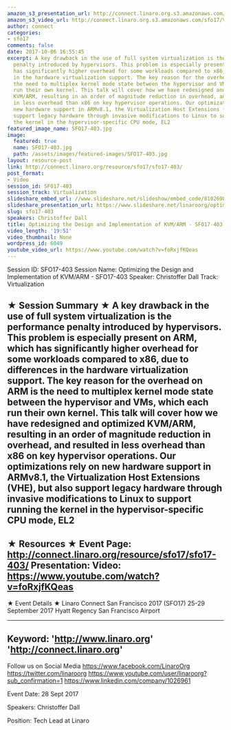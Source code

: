 ```yaml
---
amazon_s3_presentation_url: http://connect.linaro.org.s3.amazonaws.com/sfo17/Presentations/SFO17-403%20Optimizing%20the%20Design%20and%20Implementation%20of%20KVM_ARM.pdf
amazon_s3_video_url: http://connect.linaro.org.s3.amazonaws.com/sfo17/Videos/SFO17-403%20-%20Optimizing%20the%20Design%20and%20Implementation%20of%20KVM-ARM.mp4
author: connect
categories:
- sfo17
comments: false
date: 2017-10-06 16:55:45
excerpt: A key drawback in the use of full system virtualization is the performance
  penalty introduced by hypervisors. This problem is especially present on ARM, which
  has significantly higher overhead for some workloads compared to x86, due to differences
  in the hardware virtualization support. The key reason for the overhead on ARM is
  the need to multiplex kernel mode state between the hypervisor and VMs, which each
  run their own kernel. This talk will cover how we have redesigned and optimized
  KVM/ARM, resulting in an order of magnitude reduction in overhead, and resulted
  in less overhead than x86 on key hypervisor operations. Our optimizations rely on
  new hardware support in ARMv8.1, the Virtualization Host Extensions (VHE), but also
  support legacy hardware through invasive modifications to Linux to support running
  the kernel in the hypervisor-specific CPU mode, EL2
featured_image_name: SFO17-403.jpg
image:
  featured: true
  name: SFO17-403.jpg
  path: /assets/images/featured-images/SFO17-403.jpg
layout: resource-post
link: http://connect.linaro.org/resource/sfo17/sfo17-403/
post_format:
- Video
session_id: SFO17-403
session_track: Virtualization
slideshare_embed_url: //www.slideshare.net/slideshow/embed_code/81026985
slideshare_presentation_url: https://www.slideshare.net/linaroorg/optimizing-the-design-and-implementation-of-kvmarm-sfo17403-81026985
slug: sfo17-403
speakers: Christoffer Dall
title: Optimizing the Design and Implementation of KVM/ARM - SFO17-403
video_length: '19:51'
video_thumbnail: None
wordpress_id: 6049
youtube_video_url: https://www.youtube.com/watch?v=foRxjfKQeas
---
```


Session ID: SFO17-403
Session Name: Optimizing the Design and Implementation of KVM/ARM - SFO17-403
Speaker: Christoffer Dall
Track: Virtualization

★ Session Summary ★
A key drawback in the use of full system virtualization is the performance penalty introduced by hypervisors. This problem is especially present on ARM, which has significantly higher overhead for some workloads compared to x86, due to differences in the hardware virtualization support. The key reason for the overhead on ARM is the need to multiplex kernel mode state between the hypervisor and VMs, which each run their own kernel. This talk will cover how we have redesigned and optimized KVM/ARM, resulting in an order of magnitude reduction in overhead, and resulted in less overhead than x86 on key hypervisor operations. Our optimizations rely on new hardware support in ARMv8.1, the Virtualization Host Extensions (VHE), but also support legacy hardware through invasive modifications to Linux to support running the kernel in the hypervisor-specific CPU mode, EL2
---------------------------------------------------
★ Resources ★
Event Page: http://connect.linaro.org/resource/sfo17/sfo17-403/
Presentation:
Video: https://www.youtube.com/watch?v=foRxjfKQeas
---------------------------------------------------

★ Event Details ★
Linaro Connect San Francisco 2017 (SFO17)
25-29 September 2017
Hyatt Regency San Francisco Airport

---------------------------------------------------
Keyword:
'http://www.linaro.org'
'http://connect.linaro.org'
---------------------------------------------------
Follow us on Social Media
https://www.facebook.com/LinaroOrg
https://twitter.com/linaroorg
https://www.youtube.com/user/linaroorg?sub_confirmation=1
https://www.linkedin.com/company/1026961

Event Date: 28 Sept 2017

Speakers: Christoffer Dall

Position: Tech Lead at Linaro